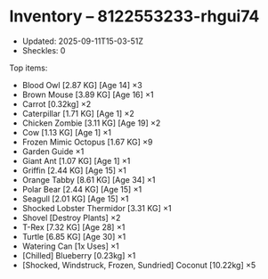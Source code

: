 # Inventory – 8122553233-rhgui74

- Updated: 2025-09-11T15-03-51Z
- Sheckles: 0

Top items:
- Blood Owl [2.87 KG] [Age 14] ×3
- Brown Mouse [3.89 KG] [Age 16] ×1
- Carrot [0.32kg] ×2
- Caterpillar [1.71 KG] [Age 1] ×2
- Chicken Zombie [3.11 KG] [Age 19] ×2
- Cow [1.13 KG] [Age 1] ×1
- Frozen Mimic Octopus [1.67 KG] ×9
- Garden Guide ×1
- Giant Ant [1.07 KG] [Age 1] ×1
- Griffin [2.44 KG] [Age 15] ×1
- Orange Tabby [8.61 KG] [Age 34] ×1
- Polar Bear [2.44 KG] [Age 15] ×1
- Seagull [2.01 KG] [Age 15] ×1
- Shocked Lobster Thermidor [3.31 KG] ×1
- Shovel [Destroy Plants] ×2
- T-Rex [7.32 KG] [Age 28] ×1
- Turtle [6.85 KG] [Age 30] ×1
- Watering Can [1x Uses] ×1
- [Chilled] Blueberry [0.23kg] ×1
- [Shocked, Windstruck, Frozen, Sundried] Coconut [10.22kg] ×5
